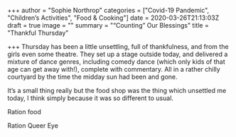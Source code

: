 +++
author = "Sophie Northrop"
categories = ["Covid-19 Pandemic", "Children’s Activities", "Food & Cooking"]
date = 2020-03-26T21:13:03Z
draft = true
image = ""
summary = "“Counting” Our Blessings"
title = "Thankful Thursday"

+++
Thursday has been a little unsettling, full of thankfulness, and from the girls even some theatre. They set up a stage outside today, and delivered a mixture of dance genres, including comedy dance (which only kids of that age can get away with!), complete with commentary. All in a rather chilly courtyard by the time the midday sun had been and gone.

It’s a small thing really but the food shop was the thing which unsettled me today, I think simply because it was so different to usual.

Ration food

Ration Queer Eye